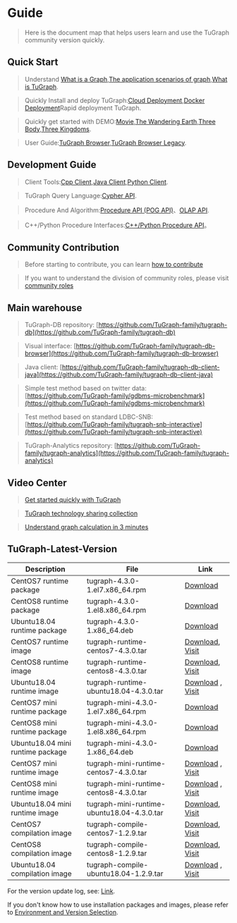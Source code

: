 # Guide

> Here is the document map that helps users learn and use the TuGraph community version quickly.

## Quick Start

> Understand [What is a Graph](./2.introduction/1.what-is-graph.md),[The application scenarios of graph](./2.introduction/8.scenarios.md),[What is TuGraph](./2.introduction/3.what-is-tugraph.md).

> Quickly Install and deploy TuGraph:[Cloud Deployment](5.installation&running/5.cloud-deployment.md),[Docker Deployment](5.installation&running/3.docker-deployment.md)Rapid deployment TuGraph.

> Quickly get started with DEMO:[Movie](./3.quick-start/2.demo/1.movie.md),[The Wandering Earth](./3.quick-start/2.demo/2.wandering-earth.md),[Three Body](./3.quick-start/2.demo/3.the-three-body.md),[Three Kingdoms](./3.quick-start/2.demo/4.three-kingdoms.md).

> User Guide:[TuGraph Browser](./4.user-guide/1.tugraph-browser.md),[TuGraph Browser Legacy](./4.user-guide/2.tugraph-browser-legacy.md).

## Development Guide

> Client Tools:[Cpp Client](7.client-tools/2.cpp-client.md),[Java Client](7.client-tools/3.java-client.md),[Python Client](7.client-tools/1.python-client.md).

> TuGraph Query Language:[Cypher API](8.query/1.cypher.md).

> Procedure And Algorithm:[Procedure API (POG API)](9.olap&procedure/1.procedure/1.procedure.md)、[OLAP API](9.olap&procedure/2.olap/1.tutorial.md).

> C++/Python Procedure Interfaces:[C++/Python Procedure API](9.olap&procedure/1.procedure/index.rst)。

## Community Contribution

> Before starting to contribute, you can learn [how to contribute](12.contributor-manual/1.contributing.md)

> If you want to understand the division of community roles, please visit [community roles](12.contributor-manual/2.community-roles.md)

## Main warehouse

> TuGraph-DB repository: [https://github.com/TuGraph-family/tugraph-db](https://github.com/TuGraph-family/tugraph-db)

> Visual interface: [https://github.com/TuGraph-family/tugraph-db-browser](https://github.com/TuGraph-family/tugraph-db-browser)

> Java client: [https://github.com/TuGraph-family/tugraph-db-client-java](https://github.com/TuGraph-family/tugraph-db-client-java)

> Simple test method based on twitter data: [https://github.com/TuGraph-family/gdbms-microbenchmark](https://github.com/TuGraph-family/gdbms-microbenchmark)

> Test method based on standard LDBC-SNB: [https://github.com/TuGraph-family/tugraph-snb-interactive](https://github.com/TuGraph-family/tugraph-snb-interactive)

> TuGraph-Analytics repository: [https://github.com/TuGraph-family/tugraph-analytics](https://github.com/TuGraph-family/tugraph-analytics)

## Video Center

> [Get started quickly with TuGraph](https://space.bilibili.com/1196053065/channel/seriesdetail?sid=2593741)

> [TuGraph technology sharing collection](https://space.bilibili.com/1196053065/channel/seriesdetail?sid=3009777)

> [Understand graph calculation in 3 minutes](https://www.bilibili.com/video/BV15U4y1r7AW/)

## TuGraph-Latest-Version

| Description | File | Link |
|---------------------|--------------------------------------------|------------------------------------------------------------------------------------------------------------------------------------------------------------------------------------------------|
| CentOS7 runtime package | tugraph-4.3.0-1.el7.x86_64.rpm | [Download](https://tugraph-web.oss-cn-beijing.aliyuncs.com/tugraph/tugraph-4.3.0/tugraph-4.3.0-1.el7.x86_64.rpm) |
| CentOS8 runtime package | tugraph-4.3.0-1.el8.x86_64.rpm | [Download](https://tugraph-web.oss-cn-beijing.aliyuncs.com/tugraph/tugraph-4.3.0/tugraph-4.3.0-1.el8.x86_64.rpm) |
| Ubuntu18.04 runtime package | tugraph-4.3.0-1.x86_64.deb | [Download](https://tugraph-web.oss-cn-beijing.aliyuncs.com/tugraph/tugraph-4.3.0/tugraph-4.3.0-1.x86_64.deb) |
| CentOS7 runtime image | tugraph-runtime-centos7-4.3.0.tar | [Download](https://tugraph-web.oss-cn-beijing.aliyuncs.com/tugraph/tugraph-4.3.0/tugraph-runtime-centos7-4.3.0.tar), [Visit](https://hub.docker.com/r/tugraph/tugraph-runtime-centos7) |
| CentOS8 runtime image | tugraph-runtime-centos8-4.3.0.tar | [Download](https://tugraph-web.oss-cn-beijing.aliyuncs.com/tugraph/tugraph-4.3.0/tugraph-runtime-centos8-4.3.0.tar), [Visit](https://hub.docker.com/r/tugraph/tugraph-runtime-centos8) |
| Ubuntu18.04 runtime image | tugraph-runtime-ubuntu18.04-4.3.0.tar | [Download](https://tugraph-web.oss-cn-beijing.aliyuncs.com/tugraph/tugraph-4.3.0/tugraph-runtime-ubuntu18.04-4.3.0.tar) , [Visit](https://hub.docker.com/r/tugraph/tugraph-runtime-ubuntu18.04) |
| CentOS7 mini runtime package | tugraph-mini-4.3.0-1.el7.x86_64.rpm | [Download](https://tugraph-web.oss-cn-beijing.aliyuncs.com/tugraph/tugraph-4.3.0/tugraph-mini-4.3.0-1.el7.x86_64.rpm) |
| CentOS8 mini runtime package | tugraph-mini-4.3.0-1.el8.x86_64.rpm | [Download](https://tugraph-web.oss-cn-beijing.aliyuncs.com/tugraph/tugraph-4.3.0/tugraph-mini-4.3.0-1.el8.x86_64.rpm) |
| Ubuntu18.04 mini runtime package | tugraph-mini-4.3.0-1.x86_64.deb | [Download](https://tugraph-web.oss-cn-beijing.aliyuncs.com/tugraph/tugraph-4.3.0/tugraph-mini-4.3.0-1.x86_64.deb) |
| CentOS7 mini runtime image | tugraph-mini-runtime-centos7-4.3.0.tar | [Download](https://tugraph-web.oss-cn-beijing.aliyuncs.com/tugraph/tugraph-4.3.0/tugraph-mini-runtime-centos7-4.3.0.tar) , [Visit](https://hub.docker.com/r/tugraph/tugraph-mini-runtime-centos7) |
| CentOS8 mini runtime image | tugraph-mini-runtime-centos8-4.3.0.tar | [Download](https://tugraph-web.oss-cn-beijing.aliyuncs.com/tugraph/tugraph-4.3.0/tugraph-mini-runtime-centos8-4.3.0.tar) , [Visit](https://hub.docker.com/r/tugraph/tugraph-mini-runtime-centos8) |
| Ubuntu18.04 mini runtime image | tugraph-mini-runtime-ubuntu18.04-4.3.0.tar | [Download](https://tugraph-web.oss-cn-beijing.aliyuncs.com/tugraph/tugraph-4.3.0/tugraph-mini-runtime-ubuntu18.04-4.3.0.tar), [Visit](https://hub.docker.com/r/tugraph/tugraph-mini-runtime-ubuntu18.04) |
| CentOS7 compilation image | tugraph-compile-centos7-1.2.9.tar | [Download](https://tugraph-web.oss-cn-beijing.aliyuncs.com/tugraph/tugraph-docker-compile/tugraph-compile-centos7-1.2.9.tar), [Visit](https://hub.docker.com/r/tugraph/tugraph-compile-centos7) |
| CentOS8 compilation image | tugraph-compile-centos8-1.2.9.tar | [Download](https://tugraph-web.oss-cn-beijing.aliyuncs.com/tugraph/tugraph-docker-compile/tugraph-compile-centos8-1.2.9.tar), [Visit](https://hub.docker.com/r/tugraph/tugraph-compile-centos8) |
| Ubuntu18.04 compilation image | tugraph-compile-ubuntu18.04-1.2.9.tar | [Download](https://tugraph-web.oss-cn-beijing.aliyuncs.com/tugraph/tugraph-docker-compile/tugraph-compile-ubuntu18.04-1.2.9.tar) , [Visit](https://hub.docker.com/r/tugraph/tugraph-compile-ubuntu18.04) |


For the version update log, see: [Link](https://github.com/TuGraph-family/tugraph-db/blob/master/release/CHANGELOG_CN.md).

If you don't know how to use installation packages and images, please refer to [Environment and Version Selection](13.best-practices/4.selection.md).